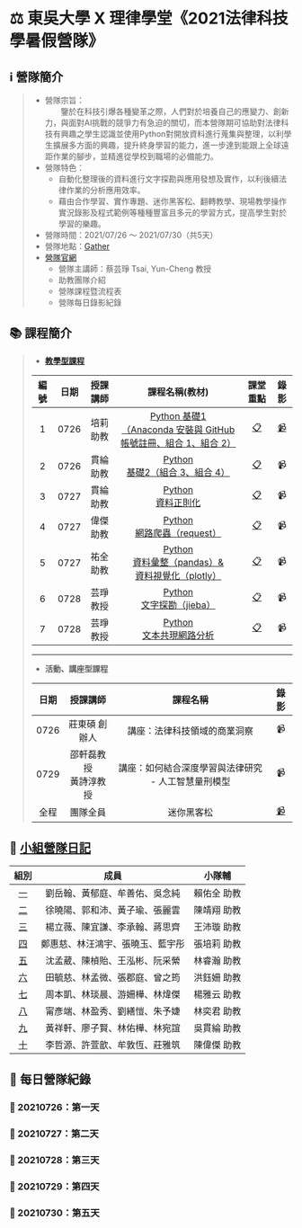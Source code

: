 # :balance_scale: 東吳大學 X 理律學堂《2021法律科技學暑假營隊》

## :information_source: 營隊簡介  
> * 營隊宗旨：  
> &emsp;&emsp;鑒於在科技引爆各種變革之際，人們對於培養自己的應變力、創新力，與面對AI挑戰的競爭力有急迫的關切，而本營隊期可協助對法律科技有興趣之學生認識並使用Python對開放資料進行蒐集與整理，以利學生擴展多方面的興趣，提升終身學習的能力，進一步達到能跟上全球遠距作業的腳步，並精進從學校到職場的必備能力。  
> * 營隊特色：  
>   * 自動化整理後的資料進行文字探勘與應用發想及實作，以利後續法律作業的分析應用效率。  
>   * 藉由合作學習、實作專題、迷你黑客松、翻轉教學、現場教學操作實況錄影及程式範例等種種豐富且多元的學習方式，提高學生對於學習的樂趣。
> * 營隊時間：2021/07/26 ～ 2021/07/30（共5天）  
> * 營隊地點：[Gather](https://reurl.cc/dGOAnD)
> * [營隊官網](https://sites.google.com/view/lawtechscu)  
>   * 營隊主講師：蔡芸琤 Tsai, Yun-Cheng 教授
>   * 助教團隊介紹
>   * 營隊課程暨流程表
>   * 營隊每日錄影紀錄
>   


## :books: 課程簡介
> * **[教學型課程](https://reurl.cc/eEQ6lx)**  
>
> |編號|日期|授課講師|課程名稱(教材)|課堂重點|錄影|
> |:--:|:--:|:---:|:----:|:--:|:---:|
> |1|0726|培莉<br>助教|[Python 基礎1<br>（Anaconda 安裝與 GitHub 帳號註冊、組合 1、組合 2）](https://reurl.cc/yEWQaM)|[:clipboard:](https://reurl.cc/0jk28b "Note for Python_01 class")|[:video_camera:](https://reurl.cc/W3gMq5)|
> |2|0726|貫綸<br>助教|[Python<br>基礎2（組合 3、組合 4）](https://reurl.cc/pg8WRZ)|[:clipboard:](https://reurl.cc/6aXE3O "Note for Python_02 class")|:video_camera:|
> |3|0727|貫綸<br>助教|[Python<br>資料正則化](https://reurl.cc/ZG8roW)|[:clipboard:](https://reurl.cc/1Yl2aV "Note for Python_03 class")|:video_camera:|
> |4|0727|偉傑<br>助教|[Python<br>網路爬蟲（request）](https://reurl.cc/6aXERb)|[:clipboard:](https://reurl.cc/gWN0jX "Note for Python_04 class")|:video_camera:|
> |5|0727|祐全<br>助教|[Python<br>資料彙整（pandas）& <br> 資料視覺化（plotly）](https://reurl.cc/j8Vkep)|[:clipboard:](https://reurl.cc/KAEpng "Note for Python_05 class")|:video_camera:|
> |6|0728|芸琤<br>教授|[Python<br>文字探勘（jieba）](https://reurl.cc/DgYE3N)|[:clipboard:](https://reurl.cc/DgYdQR "Note for Python_06 class")|:video_camera:|
> |7|0728|芸琤<br>教授|[Python<br>文本共現網路分析](https://reurl.cc/R0RmOz)|[:clipboard:](https://reurl.cc/bXekjM "Note for Python_07 class")|:video_camera:|
> ---
> * **活動、講座型課程**  
> 
> |日期|授課講師|課程名稱|錄影|
> |:--:|:---:|:----:|:---:|
> |0726|莊東碩 創辦人|講座：法律科技領域的商業洞察|:video_camera:|
> |0729|邵軒磊教授<br>黃詩淳教授|講座：如何結合深度學習與法律研究 - 人工智慧量刑模型|:video_camera:|
> |全程|團隊全員|迷你黑客松|[:video_camera:](https://reurl.cc/j82vk2)|
<!-- [:video_camera:](https://reurl.cc/j82vk2) -->


<!-- [:video_camera:]( "Video for Python_01 class") -->
## :memo: [小組營隊日記](https://reurl.cc/NrOxN6)
|              組別              |               成員               |   小隊輔    |
| :----------------------------: | :------------------------------: | :---------: |
| [一](/GroupWork/01_Team_1.md)  |  劉岳翰、黃郁庭、牟善佑、吳念純  | 賴佑全 助教 |
| [二](/GroupWork/02_Team_2.md)  |  徐曉陽、郭和沛、黃子瑜、張麗雲  | 陳靖翔 助教 |
| [三](/GroupWork/03_Team_3.md)  |  楊立薇、陳宜謙、李承翰、蔣思齊  | 王沛璇 助教 |
| [四](/GroupWork/04_Team_4.md)  | 鄭惠慈、林汪鴻宇、張曉玉、藍宇彤 | 張培莉 助教 |
| [五](/GroupWork/05_Team_5.md)  |  沈孟葳、陳楨貽、王泓彬、阮采縈  | 林睿瀚 助教 |
| [六](/GroupWork/06_Team_6.md)  |  田毓慈、林孟微、張郡庭、曾之筠  | 洪鈺姍 助教 |
| [七](/GroupWork/07_Team_7.md)  |  周本凱、林琰晨、游姍樺、林煒傑  | 楊雅云 助教 |
| [八](/GroupWork/08_Team_8.md)  |  甯彥端、林盈秀、劉繕愷、朱予婕  | 林奕君 助教 |
| [九](/GroupWork/09_Team_9.md)  |  黃祥軒、廖子賢、林佑樺、林宛誼  | 吳貫綸 助教 |
| [十](/GroupWork/10_Team_10.md) |  李哲源、許萱歆、牟敦恆、莊雅筑  | 陳偉傑 助教 |

## :book: 每日營隊紀錄
### :round_pushpin: 20210726：第一天

### :round_pushpin: 20210727：第二天

### :round_pushpin: 20210728：第三天

### :round_pushpin: 20210729：第四天

### :round_pushpin: 20210730：第五天
